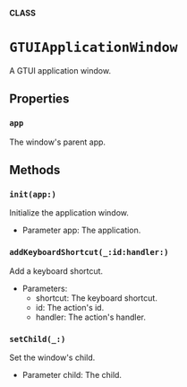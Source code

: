 **CLASS**

# `GTUIApplicationWindow`

A GTUI application window.

## Properties
### `app`

The window's parent app.

## Methods
### `init(app:)`

Initialize the application window.
- Parameter app: The application.

### `addKeyboardShortcut(_:id:handler:)`

Add a keyboard shortcut.
- Parameters:
    - shortcut: The keyboard shortcut.
    - id: The action's id.
    - handler: The action's handler.

### `setChild(_:)`

Set the window's child.
- Parameter child: The child.
